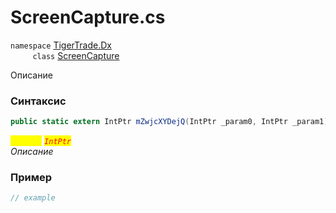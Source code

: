 
# ScreenCapture.cs
`namespace` [TigerTrade.Dx](../../../TigerTrade.Dx.md)  
&nbsp;&nbsp;&nbsp;&nbsp;&nbsp;&nbsp;&nbsp;&nbsp;&nbsp;`class` [ScreenCapture](../../ScreenCapture.cs.md)

Описание

### Синтаксис
```csharp
public static extern IntPtr mZwjcXYDejQ(IntPtr _param0, IntPtr _param1)
```
<mark style="color:yellow;">`_param1`</mark> <mark style="color:red;">*`IntPtr`*</mark>  
 *Описание*  
  


### Пример  
```csharp
// example
```
                    
                    
